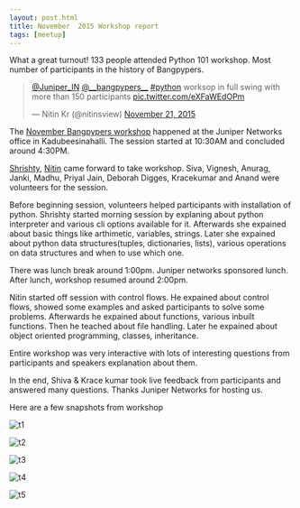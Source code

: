 ```yaml
---
layout: post.html
title: November  2015 Workshop report
tags: [meetup]
---
```


What a great turnout! 133 people attended Python 101 workshop. Most number of participants in the history of Bangpypers.

<blockquote class="twitter-tweet" lang="en"><p lang="en" dir="ltr"><a href="https://twitter.com/Juniper_IN">@Juniper_IN</a> <a href="https://twitter.com/__bangpypers__">@__bangpypers__</a> <a href="https://twitter.com/hashtag/python?src=hash">#python</a> worksop in full swing with more than 150 participants <a href="https://t.co/eXFaWEdOPm">pic.twitter.com/eXFaWEdOPm</a></p>&mdash; Nitin Kr (@nitinsview) <a href="https://twitter.com/nitinsview/status/667955634545913857">November 21, 2015</a></blockquote>
<script async src="//platform.twitter.com/widgets.js" charset="utf-8"></script>

The [November Bangpypers workshop](http://www.meetup.com/BangPypers/events/224846042/) happened at the Juniper Networks office in Kadubeesinahalli. The session started at 10:30AM and concluded around 4:30PM.

[Shrishty](https://github.com/shrishty), [Nitin](https://github.com/vnitinv) came forward to take workshop. Siva, Vignesh, Anurag, Janki, Madhu,  Priyal Jain, Deborah Digges, Kracekumar and Anand were volunteers for the session.


Before beginning session, volunteers helped participants with installation of python. Shrishty started morning session by explaning about python interpreter and various cli options available for it. Afterwards she expained about basic things like arthimetic, variables, strings. Later she expained about python data structures(tuples, dictionaries, lists), various operations on data structures and when to use which one.

There was lunch break around 1:00pm. Juniper networks sponsored lunch. After lunch, workshop resumed around 2:00pm.

Nitin started off session with control flows. He expained about control flows, showed some examples and asked participants to solve some problems. Afterwards he expained about functions, various inbuilt functions. Then he teached about file handling. Later he expained about object oriented programming, classes, inheritance.

Entire workshop was very interactive with lots of interesting questions from participants and speakers explanation about them.

In the end, Shiva & Krace kumar took live feedback from participants and answered many questions. Thanks Juniper Networks for hosting us.

Here are a few snapshots from workshop

![t1](http://photos2.meetupstatic.com/photos/event/1/4/6/2/600_444365218.jpeg)

![t2](http://photos4.meetupstatic.com/photos/event/1/4/6/3/600_444365219.jpeg)

![t3](http://photos1.meetupstatic.com/photos/event/1/4/6/5/600_444365221.jpeg)

![t4](http://photos4.meetupstatic.com/photos/event/1/4/8/7/600_444365255.jpeg)

![t5](http://photos3.meetupstatic.com/photos/event/1/4/8/a/600_444365258.jpeg)
